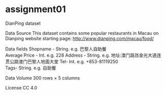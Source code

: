 # assignment01
DianPing dataset


Data Source
This dataset contains some popular restaurants in Macau on Dianping website starting page: http://www.dianping.com/macau/food/


Data fields
Shopname - String. e.g. 巴黎人自助餐	
Average Price - Int. e.g. 228
Address - String. e.g. 地址:澳门路氹金光大道连贯公路澳门巴黎人地面大堂
Tel- Int. e.g. +853-81119250	
Tags- String. e.g. 自助餐


Data Volume
300 rows × 5 columns


License
CC 4.0
